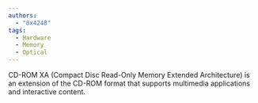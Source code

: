 ```yaml
---
authors: 
  - "0x4248"
tags:
  - Hardware
  - Memory
  - Optical
---
```

CD-ROM XA (Compact Disc Read-Only Memory Extended Architecture) is an extension of the CD-ROM format that supports multimedia applications and interactive content.